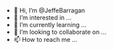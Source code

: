 - 👋 Hi, I’m @JeffeBarragan
- 👀 I’m interested in ...
- 🌱 I’m currently learning ...
- 💞️ I’m looking to collaborate on ...
- 📫 How to reach me ...

<!---
JeffeBarragan/JeffeBarragan is a ✨ special ✨ repository because its `README.md` (this file) appears on your GitHub profile.
You can click the Preview link to take a look at your changes.
--->
